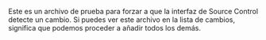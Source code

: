 Este es un archivo de prueba para forzar a que la interfaz de Source Control detecte un cambio. Si puedes ver este archivo en la lista de cambios, significa que podemos proceder a añadir todos los demás.